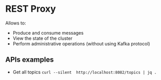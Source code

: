 # REST Proxy

Allows to:
- Produce and consume messages
- View the state of the cluster
- Perform administrative operations (without using Kafka protocol)


## APIs examples

- Get all topics ```curl --silent  http://localhost:8082/topics | jq .```
